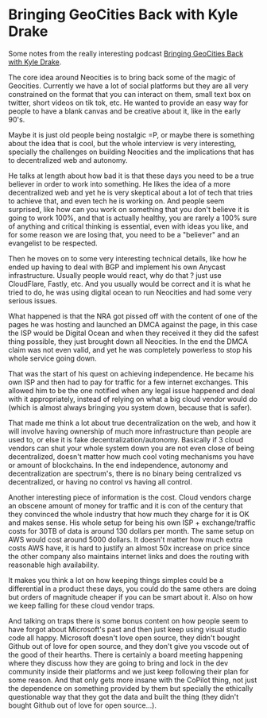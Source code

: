 # Bringing GeoCities Back with Kyle Drake

Some notes from the really interesting podcast
[Bringing GeoCities Back with Kyle Drake](https://www.softwaresessions.com/episodes/bringing-geocities-back-with-kyle-drake/).

The core idea around Neocities is to bring back some of the magic of Geocities.
Currently we have a lot of social platforms but they are all very constrained
on the format that you can interact on them, small text box on twitter, short
videos on tik tok, etc. He wanted to provide an easy way for people to have
a blank canvas and be creative about it, like in the early 90's. 

Maybe it is just old people being nostalgic =P, or maybe there is something about the idea that is cool,
but the whole interview is very interesting, specially the challenges on building Neocities
and the implications that has to decentralized web and autonomy.

He talks at length about how bad it is that these days you need to be a true
believer in order to work into something. He likes the idea of a more
decentralized web and yet he is very skeptical about a lot of tech
that tries to achieve that, and even tech he is working on. And people seem
surprised, like how can you work on something that you don't believe it
is going to work 100%, and that is actually healthy, you are rarely a 100%
sure of anything and critical thinking is essential, even with ideas you
like, and for some reason we are losing that, you need to be a "believer"
and an evangelist to be respected.

Then he moves on to some very interesting technical details, like how he ended
up having to deal with BGP and implement his own Anycast infrastructure. Usually
people would react, why do that ? just use CloudFlare, Fastly, etc. And you usually
would be correct and it is what he tried to do, he was using digital ocean to
run Neocities and had some very serious issues.

What happened is that the NRA got pissed off with the content of one of the
pages he was hosting and launched an DMCA against the page, in this case the
ISP would be Digital Ocean and when they received it they did the safest thing
possible, they just brought down all Neocities. In the end the DMCA claim was
not even valid, and yet he was completely powerless to stop his whole service
going down.

That was the start of his quest on achieving independence. He became his own
ISP and then had to pay for traffic for a few internet exchanges. This allowed
him to be the one notified when any legal issue happened and deal with it
appropriately, instead of relying on what a big cloud vendor would do (which
is almost always bringing you system down, because that is safer).

That made me think a lot about true decentralization on the web, and how it will
involve having ownership of much more infrastructure than people are used to, or
else it is fake decentralization/autonomy. Basically if 3 cloud vendors can shut your
whole system down you are not even close of being decentralized, doesn't matter
how much cool voting mechanisms you have or amount of blockchains. In the end
independence, autonomy and decentralization are spectrum's, there is no binary
being centralized vs decentralized, or having no control vs having all control.

Another interesting piece of information is the cost. Cloud vendors charge an
obscene amount of money for traffic and it is con of the century that they
convinced the whole industry that how much they charge for it is OK and makes
sense. His whole setup for being his own ISP + exchange/traffic costs for 30TB
of data is around 130 dollars per month. The same setup on AWS would cost
around 5000 dollars. It doesn't matter how much extra costs AWS have, it is
hard to justify an almost 50x increase on price since the other company also
maintains internet links and does the routing with reasonable high availability.

It makes you think a lot on how keeping things simples could be a differential in
a product these days, you could do the same others are doing but orders of magnitude
cheaper if you can be smart about it. Also on how we keep falling for these
cloud vendor traps.

And talking on traps there is some bonus content on how people seem to have forgot
about Microsoft's past and then just keep using visual studio code all happy.
Microsoft doesn't love open source, they didn't bought Github out of love for
open source, and they don't give you vscode out of the good of their hearths.
There is certainly a board meeting happening where they discuss how they
are going to bring and lock in the dev community inside their platforms and
we just keep following their plan for some reason. And that only gets more
insane with the CoPilot thing, not just the dependence on something provided
by them but specially the ethically questionable way that they got the data
and built the thing (they didn't bought Github out of love for open source...).
